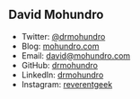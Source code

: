 ## David Mohundro

* Twitter: [@drmohundro](https://twitter.com/drmohundro)
* Blog: [mohundro.com](http://mohundro.com)
* Email: david@mohundro.com
* GitHub: [drmohundro](https://github.com/drmohundro)
* LinkedIn: [drmohundro](https://www.linkedin.com/in/drmohundro)
* Instagram: [reverentgeek](http://instagram.com/drmohundro)
